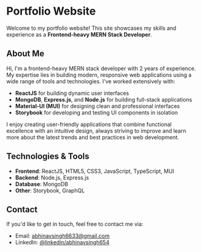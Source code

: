 # Portfolio Website

Welcome to my portfolio website! This site showcases my skills and experience as a **Frontend-heavy MERN Stack Developer**.

## About Me

Hi, I'm a frontend-heavy MERN stack developer with 2 years of experience. My expertise lies in building modern, responsive web applications using a wide range of tools and technologies. I've worked extensively with:

- **ReactJS** for building dynamic user interfaces
- **MongoDB**, **Express.js**, and **Node.js** for building full-stack applications
- **Material-UI (MUI)** for designing clean and professional interfaces
- **Storybook** for developing and testing UI components in isolation

I enjoy creating user-friendly applications that combine functional excellence with an intuitive design, always striving to improve and learn more about the latest trends and best practices in web development.

## Technologies & Tools

- **Frontend**: ReactJS, HTML5, CSS3, JavaScript, TypeScript, MUI
- **Backend**: Node.js, Express.js
- **Database**: MongoDB
- **Other**: Storybook, GraphQL

## Contact

If you'd like to get in touch, feel free to contact me via:

- Email: [abhinavsingh6633@gmail.com](mailto:abhinavsingh6633@gmail.com)
- LinkedIn: [@linkedin/abhinavsingh654](https://www.linkedin.com/in/abhinavsingh654/)
